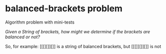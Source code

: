 # balanced-brackets problem
Algorithm problem with mini-tests

*Given a String of brackets, how might we determine if the brackets are balanced or not?*

So, for example:
[[[][]][]] is a string of balanced brackets, but [[[]][]][]] is not
